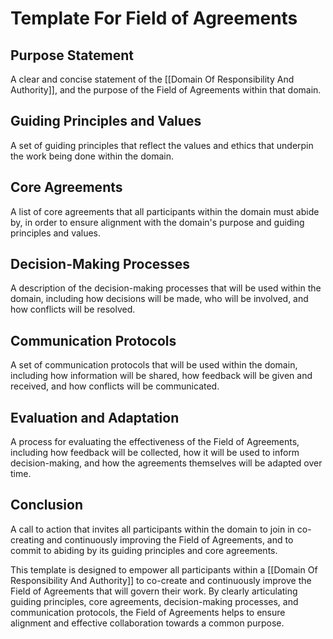 # Template For Field of Agreements

## Purpose Statement

A clear and concise statement of the [[Domain Of Responsibility And Authority]], and the purpose of the Field of Agreements within that domain.

## Guiding Principles and Values

A set of guiding principles that reflect the values and ethics that underpin the work being done within the domain.

## Core Agreements

A list of core agreements that all participants within the domain must abide by, in order to ensure alignment with the domain's purpose and guiding principles and values.

## Decision-Making Processes

A description of the decision-making processes that will be used within the domain, including how decisions will be made, who will be involved, and how conflicts will be resolved.

## Communication Protocols

A set of communication protocols that will be used within the domain, including how information will be shared, how feedback will be given and received, and how conflicts will be communicated.

## Evaluation and Adaptation

A process for evaluating the effectiveness of the Field of Agreements, including how feedback will be collected, how it will be used to inform decision-making, and how the agreements themselves will be adapted over time.

## Conclusion

A call to action that invites all participants within the domain to join in co-creating and continuously improving the Field of Agreements, and to commit to abiding by its guiding principles and core agreements.

This template is designed to empower all participants within a [[Domain Of Responsibility And Authority]] to co-create and continuously improve the Field of Agreements that will govern their work. By clearly articulating guiding principles, core agreements, decision-making processes, and communication protocols, the Field of Agreements helps to ensure alignment and effective collaboration towards a common purpose.